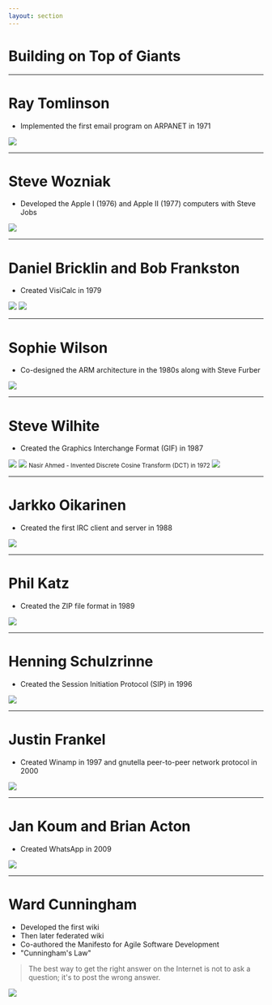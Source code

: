 ```yaml
---
layout: section
---
```


# Building on Top of Giants

---

# Ray Tomlinson

- Implemented the first email program on ARPANET in 1971

<v-drag pos="604,60,275,_,-10">
    <img src="/assets/ray-tomlinson.jpg" style="border-radius: 8%;">
</v-drag>

---

# Steve Wozniak

- Developed the Apple I (1976) and Apple II (1977) computers with Steve Jobs

<v-drag pos="508,121,275,_,15">
    <img src="/assets/steve-wozniak.jpg" style="border-radius: 8%;">
</v-drag>

---

# Daniel Bricklin and Bob Frankston

- Created VisiCalc in 1979

<v-drag pos="542,101,275,_,-10">
    <img src="/assets/daniel-bricklin-bob-frankston.jpg" style="border-radius: 8%;">
</v-drag>

<v-drag pos="512,304,275,_">
    <img src="/assets/VisiCalc.png" style="border-radius: 8%;">
</v-drag>

---

# Sophie Wilson

- Co-designed the ARM architecture in the 1980s along with Steve Furber

<v-drag pos="511,206,275,_,-10">
    <img src="/assets/sophie-wilson.jpg" style="border-radius: 8%;">
</v-drag>

---

# Steve Wilhite

- Created the Graphics Interchange Format (GIF) in 1987

<v-drag pos="555,94,275,_,9">
    <img src="/assets/steve-wilhite.webp" style="border-radius: 8%;">
</v-drag>

<v-click>
<v-drag pos="669,279,206,_,6">
    <img src="/assets/Incredible-jimmy-valmer.gif" style="border-radius: 8%;">
</v-drag>
</v-click>

<v-click>
<v-drag pos="140,170,215,_">
<small>Nasir Ahmed - Invented Discrete Cosine Transform (DCT) in 1972</small>
<img src="/assets/people/nasir-ahmed.png" style="border-radius: 8%;">
</v-drag>
</v-click>

<!--
- The DCT is the most widely used data compression transformation, the basis for most digital media
  standards (image, video and audio)
-->

---

# Jarkko Oikarinen

- Created the first IRC client and server in 1988

<v-drag pos="454,110,275,_,7">
    <img src="/assets/jarkko-oikarinen.webp" style="border-radius: 8%;">
</v-drag>

---

# Phil Katz

- Created the ZIP file format in 1989

<v-drag pos="462,74,275,_,-10">
    <img src="/assets/phil-katz.jpeg" style="border-radius: 8%;">
</v-drag>

---

# Henning Schulzrinne 

- Created the Session Initiation Protocol (SIP) in 1996

<v-drag pos="552,149,275,_,-10">
    <img src="/assets/henning-schulzrinne.jpg" style="border-radius: 8%;">
</v-drag>

<!--
- This is the protocol used for voice and video calls over the Internet.
-->

---

# Justin Frankel

- Created Winamp in 1997 and gnutella peer-to-peer network protocol in 2000

<v-drag pos="504,192,227,_,9">
    <img src="/assets/justin-frankel.jpg" style="border-radius: 8%;">
</v-drag>

---

# Jan Koum and Brian Acton

- Created WhatsApp in 2009

<v-drag pos="570,166,275,_,17">
    <img src="/assets/jan-koum-Brian-Acton.jpg" style="border-radius: 8%;">
</v-drag>

---

# Ward Cunningham

- Developed the first wiki
- Then later federated wiki
- Co-authored the Manifesto for Agile Software Development
- "Cunningham's Law"
> The best way to get the right answer on the Internet is not to ask a question; it's to post the
> wrong answer.

<v-drag pos="644,294,208,_,-10">
    <img src="/assets/ward-cunningham.jpg" style="border-radius: 8%;">
</v-drag>
